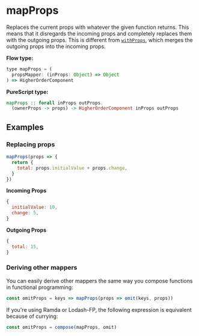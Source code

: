 # mapProps

Replaces the current props with whatever the given function returns. This means that it disregards the incoming props and completely replaces them with the outgoing props. This is different from [`withProps`](api/withprops.md), which merges the outgoing props into the incoming props.

**Flow type:**

```js
type mapProps = (
  propsMapper: (inProps: Object) => Object
) => HigherOrderComponent
```

**PureScript type:**

```haskell
mapProps :: forall inProps outProps.
  (ownerProps -> props) -> HigherOrderComponent inProps outProps
```

## Examples

### Replacing props

```js
mapProps(props => {
  return {
    total: props.initialValue + props.change,
  }
})
```

**Incoming Props**

```js
{
  initialValue: 10,
  change: 5,
}
```

**Outgoing Props**

```js
{
  total: 15,
}
```
### Deriving other mappers

You can easily derive other mappers the same way you compose functions in functional programming:

```js
const omitProps = keys => mapProps(props => omit(keys, props))
```

If you're using Ramda or Lodash-FP, the following expression is equivalent because of currying:

```js
const omitProps = compose(mapProps, omit)
```
